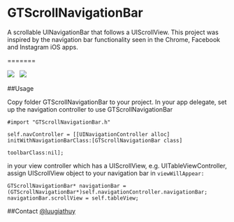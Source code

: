 GTScrollNavigationBar
=====================

A scrollable UINavigationBar that follows a UIScrollView. This project was inspired by the navigation bar functionality seen in the Chrome, Facebook and Instagram iOS apps.

=======

![](http://luugiathuy.com/wp-content/uploads/2013/12/GTScrollUINavigationBar1.png)  &nbsp;  ![](http://luugiathuy.com/wp-content/uploads/2013/12/GTScrollUINavigationBar2.png)

##Usage

Copy folder GTScrollNavigationBar to your project. In your app delegate, set up the navigation controller to use GTScrollNavigationBar
```
#import "GTScrollNavigationBar.h"

self.navController = [[UINavigationController alloc] initWithNavigationBarClass:[GTScrollNavigationBar class] 
                                                                   toolbarClass:nil];
```

in your view controller which has a UIScrollView, e.g. UITableViewController, assign UIScrollView object to your navigation bar in ```viewWillAppear:```
```
GTScrollNavigationBar* navigationBar = (GTScrollNavigationBar*)self.navigationController.navigationBar;
navigationBar.scrollView = self.tableView;
```

##Contact
[@luugiathuy](http://twitter.com/luugiathuy)
